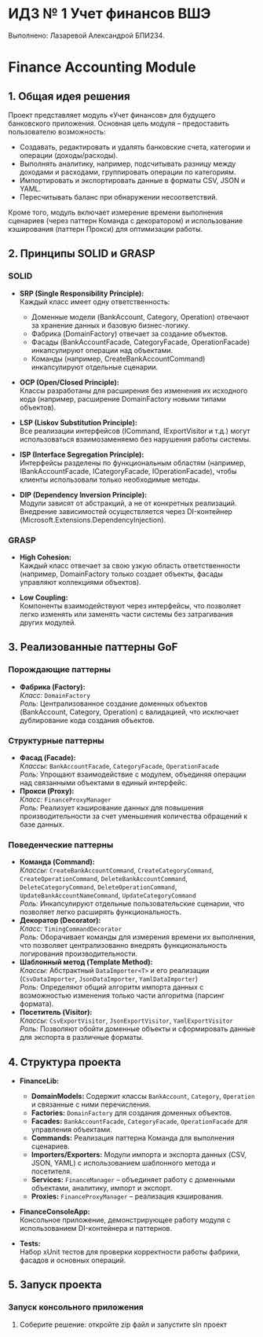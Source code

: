 # ИДЗ № 1 Учет финансов ВШЭ

Выполнено: Лазаревой Александрой БПИ234.
# Finance Accounting Module

## 1. Общая идея решения

Проект представляет модуль «Учет финансов» для будущего банковского приложения. Основная цель модуля – предоставить пользователю возможность:
- Создавать, редактировать и удалять банковские счета, категории и операции (доходы/расходы).
- Выполнять аналитику, например, подсчитывать разницу между доходами и расходами, группировать операции по категориям.
- Импортировать и экспортировать данные в форматы CSV, JSON и YAML.
- Пересчитывать баланс при обнаружении несоответствий.

Кроме того, модуль включает измерение времени выполнения сценариев (через паттерн Команда с декоратором) и использование кэширования (паттерн Прокси) для оптимизации работы.

## 2. Принципы SOLID и GRASP

### SOLID
- **SRP (Single Responsibility Principle):**  
  Каждый класс имеет одну ответственность:
  - Доменные модели (BankAccount, Category, Operation) отвечают за хранение данных и базовую бизнес-логику.
  - Фабрика (DomainFactory) отвечает за создание объектов.
  - Фасады (BankAccountFacade, CategoryFacade, OperationFacade) инкапсулируют операции над объектами.
  - Команды (например, CreateBankAccountCommand) инкапсулируют отдельные сценарии.

- **OCP (Open/Closed Principle):**  
  Классы разработаны для расширения без изменения их исходного кода (например, расширение DomainFactory новыми типами объектов).

- **LSP (Liskov Substitution Principle):**  
  Все реализации интерфейсов (ICommand, IExportVisitor и т.д.) могут использоваться взаимозаменяемо без нарушения работы системы.

- **ISP (Interface Segregation Principle):**  
  Интерфейсы разделены по функциональным областям (например, IBankAccountFacade, ICategoryFacade, IOperationFacade), чтобы клиенты использовали только необходимые методы.

- **DIP (Dependency Inversion Principle):**  
  Модули зависят от абстракций, а не от конкретных реализаций. Внедрение зависимостей осуществляется через DI-контейнер (Microsoft.Extensions.DependencyInjection).

### GRASP
- **High Cohesion:**  
  Каждый класс отвечает за свою узкую область ответственности (например, DomainFactory только создает объекты, фасады управляют коллекциями объектов).

- **Low Coupling:**  
  Компоненты взаимодействуют через интерфейсы, что позволяет легко изменять или заменять части системы без затрагивания других модулей.

## 3. Реализованные паттерны GoF

### Порождающие паттерны
- **Фабрика (Factory):**  
  *Класс:* `DomainFactory`  
  *Роль:* Централизованное создание доменных объектов (BankAccount, Category, Operation) с валидацией, что исключает дублирование кода создания объектов.

### Структурные паттерны
- **Фасад (Facade):**  
  *Классы:* `BankAccountFacade`, `CategoryFacade`, `OperationFacade`  
  *Роль:* Упрощают взаимодействие с модулем, объединяя операции над связанными объектами в единый интерфейс.
- **Прокси (Proxy):**  
  *Класс:* `FinanceProxyManager`  
  *Роль:* Реализует кэширование данных для повышения производительности за счет уменьшения количества обращений к базе данных.

### Поведенческие паттерны
- **Команда (Command):**  
  *Классы:* `CreateBankAccountCommand`, `CreateCategoryCommand`, `CreateOperationCommand`, `DeleteBankAccountCommand`, `DeleteCategoryCommand`, `DeleteOperationCommand`, `UpdateBankAccountNameCommand`, `UpdateCategoryCommand`  
  *Роль:* Инкапсулируют отдельные пользовательские сценарии, что позволяет легко расширять функциональность.
- **Декоратор (Decorator):**  
  *Класс:* `TimingCommandDecorator`  
  *Роль:* Оборачивает команды для измерения времени их выполнения, что позволяет централизованно внедрять функциональность логирования производительности.
- **Шаблонный метод (Template Method):**  
  *Классы:* Абстрактный `DataImporter<T>` и его реализации (`CsvDataImporter`, `JsonDataImporter`, `YamlDataImporter`)  
  *Роль:* Определяют общий алгоритм импорта данных с возможностью изменения только части алгоритма (парсинг формата).
- **Посетитель (Visitor):**  
  *Классы:* `CsvExportVisitor`, `JsonExportVisitor`, `YamlExportVisitor`  
  *Роль:* Позволяют обойти доменные объекты и сформировать данные для экспорта в различные форматы.

## 4. Структура проекта

- **FinanceLib:**  
  - **DomainModels:** Содержит классы `BankAccount`, `Category`, `Operation` и связанные с ними перечисления.
  - **Factories:** `DomainFactory` для создания доменных объектов.
  - **Facades:** `BankAccountFacade`, `CategoryFacade`, `OperationFacade` для управления объектами.
  - **Commands:** Реализация паттерна Команда для выполнения сценариев.
  - **Importers/Exporters:** Модули импорта и экспорта данных (CSV, JSON, YAML) с использованием шаблонного метода и посетителя.
  - **Services:** `FinanceManager` – объединяет работу с доменными объектами, аналитику, импорт и экспорт.
  - **Proxies:** `FinanceProxyManager` – реализация кэширования.

- **FinanceConsoleApp:**  
  Консольное приложение, демонстрирующее работу модуля с использованием DI-контейнера и паттернов.

- **Tests:**  
  Набор xUnit тестов для проверки корректности работы фабрики, фасадов и основных операций.

## 5. Запуск проекта

### Запуск консольного приложения
1. Соберите решение:
откройте zip файл и запустите sln проект 
